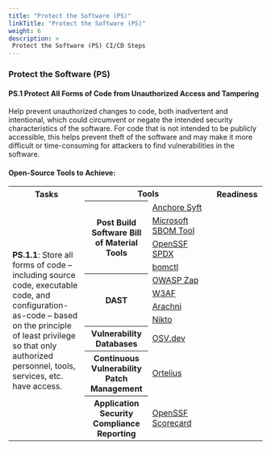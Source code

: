 ```yaml
---
title: "Protect the Software (PS)"
linkTitle: "Protect the Software (PS)"
weight: 6
description: >
 Protect the Software (PS) CI/CD Steps
---
```



### Protect the Software (PS)

#### PS.1 Protect All Forms of Code from Unauthorized Access and Tampering

Help prevent unauthorized changes to code, both inadvertent and intentional, which could circumvent or negate the intended security characteristics of the software. For code that is not intended to be publicly accessible, this helps prevent theft of the software and may make it more difficult or time-consuming for attackers to find vulnerabilities in the software.

#### Open-Source Tools to Achieve:

<table style="width:100%">
    <tr>
        <th style="width: 30%">Tasks</th>
        <th style="width: 50%" colspan="2">Tools</th>
        <th style="width: 20%">Readiness</th>
    </tr>
    <tr>
        <td rowspan="12"><strong>PS.1.1</strong>: Store all forms of code – including source code, executable code, and configuration-as-code –  based on the principle of least privilege so that only authorized personnel, tools, services, etc. have access.</td>
        <th rowspan="4" style="width: 25%;">Post Build Software Bill of Material Tools</th>
        <td style="width: 25%"><a href="https://github.com/anchore/syft" target="_blank">Anchore Syft</a></td>
        <td style="text-align: center;"><i class="fa-solid fa-circle" style="color: #63E6BE;"></i></td>
    </tr>
    <tr>
        <td><a href="https://github.com/microsoft/sbom-tool" target="_blank">Microsoft SBOM Tool</a></td>
        <td style="text-align: center;"><i class="fa-solid fa-circle" style="color: #63E6BE;"></i></td>
    </tr>
    <tr>
        <td><a href="https://github.com/opensbom-generator/spdx-sbom-generator" target="_blank">OpenSSF SPDX</a></td>
        <td style="text-align: center;"><i class="fa-solid fa-circle-half-stroke" style="color: #FFD43B;"></i></td>
    </tr>
    <tr>
        <td><a href="https://openssf.org/projects/bomctl" target="_blank">bomctl</a></td>
        <td style="text-align: center;"><i class="fa-solid fa-circle-half-stroke" style="color: #FFD43B;"></i></td>
    </tr>
    <tr>
        <th rowspan="4">DAST</th>
        <td><a href="https://github.com/OWASP/www-project-zap" target="_blank">OWASP Zap</a></td>
        <td style="text-align: center;"><i class="fa-solid fa-circle" style="color: #63E6BE;"></i></td>
    </tr>
    <tr>
        <td><a href="https://github.com/andresriancho/w3af" target="_blank">W3AF</a></td>
        <td style="text-align: center;"><i class="fa-solid fa-circle" style="color: #63E6BE;"></i></td>
    </tr>
    <tr>
        <td><a href="https://github.com/Arachni/arachni" target="_blank">Arachni</a></td>
        <td style="text-align: center;"><i class="fa-solid fa-circle-half-stroke" style="color: #FFD43B;"></i></td>
    </tr>
    <tr>
        <td><a href="https://github.com/sullo/nikto" target="_blank">Nikto</a></td>
        <td style="text-align: center;"><i class="fa-solid fa-circle-half-stroke" style="color: #FFD43B;"></i></td>
    </tr>
    <tr>
        <th rowspan="1">Vulnerability Databases</th>
        <td><a href="https://osv.dev" target="_blank">OSV.dev</a></td>
        <td style="text-align: center;"><i class="fa-solid fa-circle" style="color: #63E6BE;"></i></td>
    </tr>
    <tr>
        <th rowspan="1">Continuous Vulnerability Patch Management</th>
        <td><a href="https://www.ortelius.io" target="_blank">Ortelius</a></td>
        <td style="text-align: center;"><i class="fa-solid fa-circle" style="color: #63E6BE;"></i></td>
    </tr>
    <tr>
        <th rowspan="1">Application Security Compliance Reporting</th>
        <td><a href="https://openssf.org/projects/scorecard" target="_blank">OpenSSF Scorecard</a></td>
        <td style="text-align: center;"><i class="fa-solid fa-circle" style="color: #63E6BE;"></i></td>
</table>

<br />

[//]: # (### Post Build Software Bill of Material Tools)

[//]: # (- [Anchore Syft]&#40;https://github.com/anchore/syft&#41;)

[//]: # (- [Microsoft SBOM Tool]&#40;https://github.com/microsoft/sbom-tool&#41;)

[//]: # (- [OpenSSF SPDX]&#40;https://github.com/opensbom-generator/spdx-sbom-generator&#41;)

[//]: # (- [bomctl]&#40;https://openssf.org/projects/bomctl&#41;)

[//]: # ()
[//]: # (### DAST)

[//]: # ()
[//]: # (- [OWASP Zap]&#40;https://github.com/OWASP/www-project-zap&#41;)

[//]: # (- [W3AF]&#40;https://github.com/andresriancho/w3af&#41;)

[//]: # (- [Arachni]&#40;https://github.com/Arachni/arachni&#41;)

[//]: # (- [Nikto]&#40;https://github.com/sullo/nikto&#41;)

[//]: # ()
[//]: # (### Vulnerability Databases)

[//]: # (- [OSV.dev]&#40;https://osv.dev&#41;)

[//]: # ()
[//]: # (### Continuous Vulnerability Patch Management)

[//]: # (- [Ortelius]&#40;https://www.ortelius.io&#41;)

[//]: # ()
[//]: # (### Application Security Compliance Reporting)

[//]: # (- [OpenSSF Scorecard]&#40;https://openssf.org/projects/scorecard&#41;)
